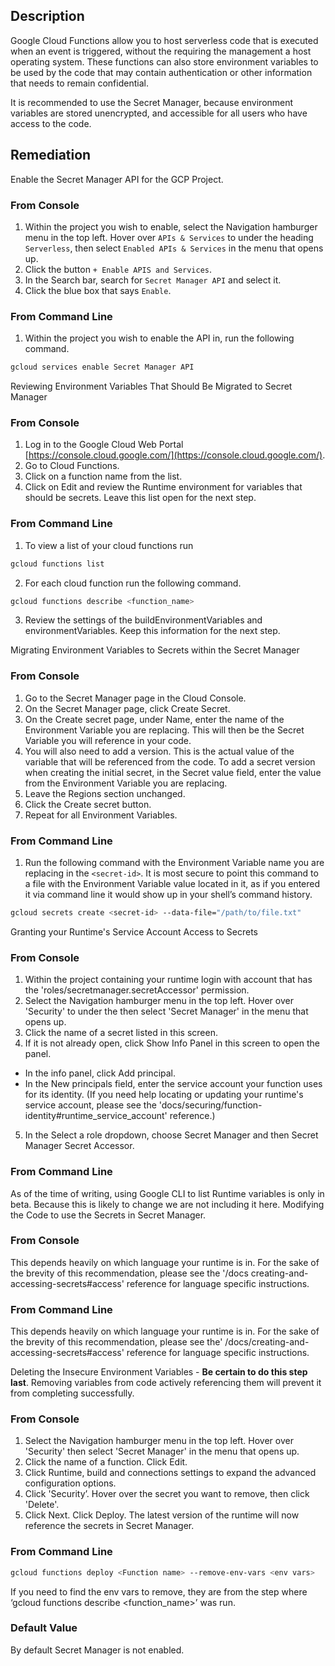 ## Description

Google Cloud Functions allow you to host serverless code that is executed when an event is triggered, without the requiring the management a host operating system. These functions can also store environment variables to be used by the code that may contain authentication or other information that needs to remain confidential.

It is recommended to use the Secret Manager, because environment variables are stored unencrypted, and accessible for all users who have access to the code.

## Remediation

Enable the Secret Manager API for the GCP Project.

### From Console

1. Within the project you wish to enable, select the Navigation hamburger menu in the top left. Hover over `APIs & Services` to under the heading `Serverless`, then select `Enabled APIs & Services` in the menu that opens up.
2. Click the button `+ Enable APIS and Services`.
3. In the Search bar, search for `Secret Manager API` and select it.
4. Click the blue box that says `Enable`.

### From Command Line

1. Within the project you wish to enable the API in, run the following command.

```bash
gcloud services enable Secret Manager API
```

Reviewing Environment Variables That Should Be Migrated to Secret Manager
### From Console

1. Log in to the Google Cloud Web Portal [https://console.cloud.google.com/](https://console.cloud.google.com/).
2. Go to Cloud Functions.
3. Click on a function name from the list.
4. Click on Edit and review the Runtime environment for variables that should be secrets. Leave this list open for the next step.

### From Command Line

1. To view a list of your cloud functions run

```bash
gcloud functions list
```

2. For each cloud function run the following command.

```bash
gcloud functions describe <function_name>
```

3. Review the settings of the buildEnvironmentVariables and environmentVariables. Keep this information for the next step.

Migrating Environment Variables to Secrets within the Secret Manager

### From Console

1. Go to the Secret Manager page in the Cloud Console.
2. On the Secret Manager page, click Create Secret.
3. On the Create secret page, under Name, enter the name of the Environment Variable you are replacing. This will then be the Secret Variable you will reference in your code.
4. You will also need to add a version. This is the actual value of the variable that will be referenced from the code. To add a secret version when creating the initial secret, in the Secret value field, enter the value from the Environment Variable you are replacing.
5. Leave the Regions section unchanged.
6. Click the Create secret button.
7. Repeat for all Environment Variables.

### From Command Line

1. Run the following command with the Environment Variable name you are replacing in the `<secret-id>`. It is most secure to point this command to a file with the Environment Variable value located in it, as if you entered it via command line it would show up in your shell’s command history.

```bash
gcloud secrets create <secret-id> --data-file="/path/to/file.txt"
```

Granting your Runtime's Service Account Access to Secrets

### From Console

1. Within the project containing your runtime login with account that has the 'roles/secretmanager.secretAccessor' permission.
2. Select the Navigation hamburger menu in the top left. Hover over 'Security' to under the then select 'Secret Manager' in the menu that opens up.
3. Click the name of a secret listed in this screen.
4. If it is not already open, click Show Info Panel in this screen to open the panel.
  - In the info panel, click Add principal.
  - In the New principals field, enter the service account your function uses for its identity. (If you need help locating or updating your runtime's service account, please see the 'docs/securing/function-identity#runtime_service_account' reference.)
5. In the Select a role dropdown, choose Secret Manager and then Secret Manager Secret Accessor.

### From Command Line

As of the time of writing, using Google CLI to list Runtime variables is only in beta. Because this is likely to change we are not including it here. Modifying the Code to use the Secrets in Secret Manager.

### From Console

This depends heavily on which language your runtime is in. For the sake of the brevity of this recommendation, please see the '/docs creating-and-accessing-secrets#access' reference for language specific instructions.

### From Command Line

This depends heavily on which language your runtime is in. For the sake of the brevity of this recommendation, please see the' /docs/creating-and-accessing-secrets#access' reference for language specific instructions.

Deleting the Insecure Environment Variables - **Be certain to do this step last**. Removing variables from code actively referencing them will prevent it from completing successfully.

### From Console

1. Select the Navigation hamburger menu in the top left. Hover over 'Security' then select 'Secret Manager' in the menu that opens up.
2. Click the name of a function. Click Edit.
3. Click Runtime, build and connections settings to expand the advanced configuration options.
4. Click 'Security’. Hover over the secret you want to remove, then click 'Delete'.
5. Click Next. Click Deploy. The latest version of the runtime will now reference the secrets in Secret Manager.

### From Command Line

```bash
gcloud functions deploy <Function name> --remove-env-vars <env vars>
```

If you need to find the env vars to remove, they are from the step where ‘gcloud functions describe <function_name>’ was run.

### Default Value

By default Secret Manager is not enabled.
